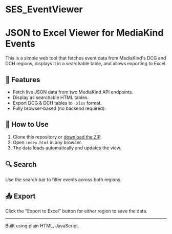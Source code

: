 # SES_EventViewer
# JSON to Excel Viewer for MediaKind Events

This is a simple web tool that fetches event data from MediaKind's DCG and DCH regions, displays it in a searchable table, and allows exporting to Excel.

## 🔧 Features

- Fetch live JSON data from two MediaKind API endpoints.
- Display as searchable HTML tables.
- Export DCG & DCH tables to `.xlsx` format.
- Fully browser-based (no backend required).

## 📁 How to Use

1. Clone this repository or [download the ZIP](https://github.com/your-username/json-to-excel-viewer/archive/refs/heads/main.zip).
2. Open `index.html` in any browser.
3. The data loads automatically and updates the view.

## 🔍 Search

Use the search bar to filter events across both regions.

## 📤 Export

Click the "Export to Excel" button for either region to save the data.

---

Built using plain HTML, JavaScript.
